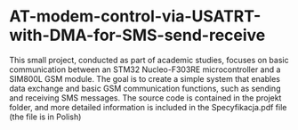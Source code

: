 # AT-modem-control-via-USATRT-with-DMA-for-SMS-send-receive
This small project, conducted as part of academic studies, focuses on basic communication between an STM32 Nucleo-F303RE microcontroller and a SIM800L GSM module. The goal is to create a simple system that enables data exchange and basic GSM communication functions, such as sending and receiving SMS messages.
The source code is contained in the projekt folder, and more detailed information is included in the Specyfikacja.pdf file (the file is in Polish)

